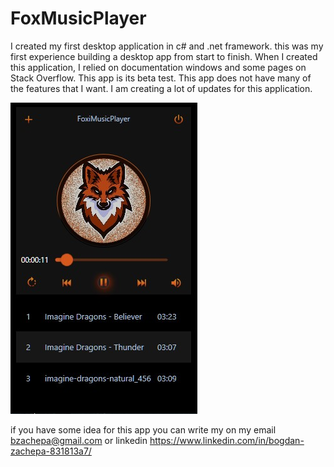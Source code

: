 # FoxMusicPlayer

I created my first desktop application in c# and .net framework. this was my first experience building a desktop app from start to finish. 
When I created this application, I relied on documentation windows and some pages on Stack Overflow. This app is its beta test. 
This app does not have many of the features that I want. I am creating a lot of updates for this application.

  ![Image alt](https://github.com/FoxiLoveIT/FoxMusicPlayer/raw/master/AppView.jpg)

if you have some idea for this app you can write my on my email bzachepa@gmail.com or linkedin https://www.linkedin.com/in/bogdan-zachepa-831813a7/
